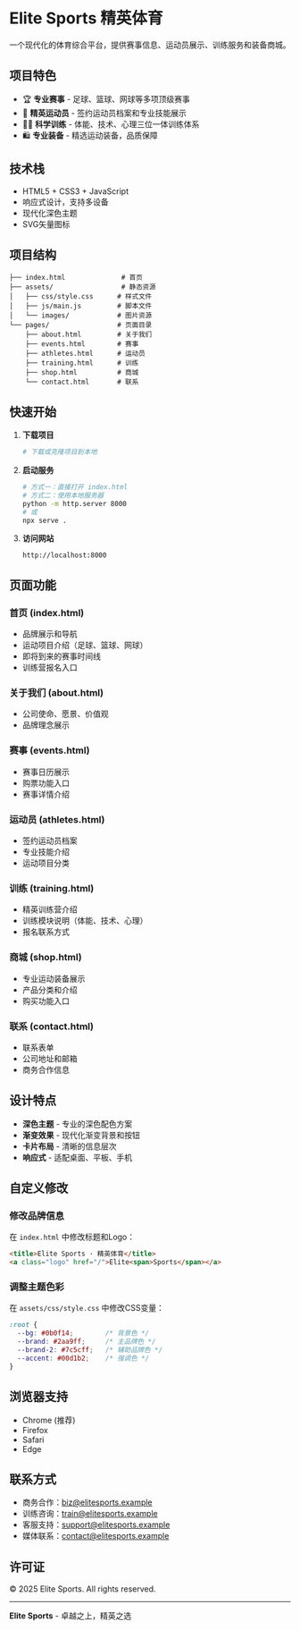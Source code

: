 # Elite Sports 精英体育

一个现代化的体育综合平台，提供赛事信息、运动员展示、训练服务和装备商城。

## 项目特色

- 🏆 **专业赛事** - 足球、篮球、网球等多项顶级赛事
- 👥 **精英运动员** - 签约运动员档案和专业技能展示  
- 🏃‍♂️ **科学训练** - 体能、技术、心理三位一体训练体系
- 🛍️ **专业装备** - 精选运动装备，品质保障

## 技术栈

- HTML5 + CSS3 + JavaScript
- 响应式设计，支持多设备
- 现代化深色主题
- SVG矢量图标

## 项目结构

```
├── index.html              # 首页
├── assets/                 # 静态资源
│   ├── css/style.css      # 样式文件
│   ├── js/main.js         # 脚本文件
│   └── images/            # 图片资源
└── pages/                 # 页面目录
    ├── about.html         # 关于我们
    ├── events.html        # 赛事
    ├── athletes.html      # 运动员
    ├── training.html      # 训练
    ├── shop.html          # 商城
    └── contact.html       # 联系
```

## 快速开始

1. **下载项目**
   ```bash
   # 下载或克隆项目到本地
   ```

2. **启动服务**
   ```bash
   # 方式一：直接打开 index.html
   # 方式二：使用本地服务器
   python -m http.server 8000
   # 或
   npx serve .
   ```

3. **访问网站**
   ```
   http://localhost:8000
   ```

## 页面功能

### 首页 (index.html)
- 品牌展示和导航
- 运动项目介绍（足球、篮球、网球）
- 即将到来的赛事时间线
- 训练营报名入口

### 关于我们 (about.html)
- 公司使命、愿景、价值观
- 品牌理念展示

### 赛事 (events.html)
- 赛事日历展示
- 购票功能入口
- 赛事详情介绍

### 运动员 (athletes.html)
- 签约运动员档案
- 专业技能介绍
- 运动项目分类

### 训练 (training.html)
- 精英训练营介绍
- 训练模块说明（体能、技术、心理）
- 报名联系方式

### 商城 (shop.html)
- 专业运动装备展示
- 产品分类和介绍
- 购买功能入口

### 联系 (contact.html)
- 联系表单
- 公司地址和邮箱
- 商务合作信息

## 设计特点

- **深色主题** - 专业的深色配色方案
- **渐变效果** - 现代化渐变背景和按钮
- **卡片布局** - 清晰的信息层次
- **响应式** - 适配桌面、平板、手机

## 自定义修改

### 修改品牌信息
在 `index.html` 中修改标题和Logo：
```html
<title>Elite Sports · 精英体育</title>
<a class="logo" href="/">Elite<span>Sports</span></a>
```

### 调整主题色彩
在 `assets/css/style.css` 中修改CSS变量：
```css
:root {
  --bg: #0b0f14;        /* 背景色 */
  --brand: #2aa9ff;     /* 主品牌色 */
  --brand-2: #7c5cff;   /* 辅助品牌色 */
  --accent: #00d1b2;    /* 强调色 */
}
```

## 浏览器支持

- Chrome (推荐)
- Firefox
- Safari
- Edge

## 联系方式

- 商务合作：biz@elitesports.example
- 训练咨询：train@elitesports.example
- 客服支持：support@elitesports.example
- 媒体联系：contact@elitesports.example

## 许可证

© 2025 Elite Sports. All rights reserved.

---

**Elite Sports** - 卓越之上，精英之选
